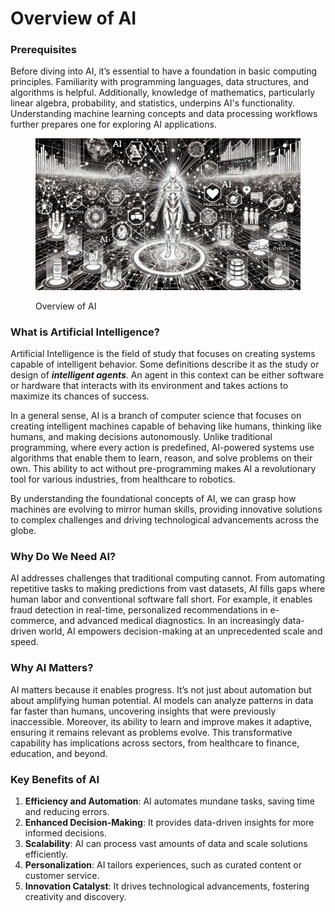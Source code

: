 # Overview of AI

### **Prerequisites**

Before diving into AI, it’s essential to have a foundation in basic computing principles. Familiarity with programming languages, data structures, and algorithms is helpful. Additionally, knowledge of mathematics, particularly linear algebra, probability, and statistics, underpins AI's functionality. Understanding machine learning concepts and data processing workflows further prepares one for exploring AI applications.

<div align="left"><figure><img src="../../.gitbook/assets/image (3) (1) (1) (1) (1) (1) (1) (1).png" alt="" width="563"><figcaption><p>Overview of AI</p></figcaption></figure></div>

### What is Artificial Intelligence?

Artificial Intelligence is the field of study that focuses on creating systems capable of intelligent behavior. Some definitions describe it as the study or design of _**intelligent agents**_. An agent in this context can be either software or hardware that interacts with its environment and takes actions to maximize its chances of success.

In a general sense, AI is a branch of computer science that focuses on creating intelligent machines capable of behaving like humans, thinking like humans, and making decisions autonomously. Unlike traditional programming, where every action is predefined, AI-powered systems use algorithms that enable them to learn, reason, and solve problems on their own. This ability to act without pre-programming makes AI a revolutionary tool for various industries, from healthcare to robotics.

By understanding the foundational concepts of AI, we can grasp how machines are evolving to mirror human skills, providing innovative solutions to complex challenges and driving technological advancements across the globe.

### **Why Do We Need AI?**

AI addresses challenges that traditional computing cannot. From automating repetitive tasks to making predictions from vast datasets, AI fills gaps where human labor and conventional software fall short. For example, it enables fraud detection in real-time, personalized recommendations in e-commerce, and advanced medical diagnostics. In an increasingly data-driven world, AI empowers decision-making at an unprecedented scale and speed.

### **Why AI Matters?**

AI matters because it enables progress. It’s not just about automation but about amplifying human potential. AI models can analyze patterns in data far faster than humans, uncovering insights that were previously inaccessible. Moreover, its ability to learn and improve makes it adaptive, ensuring it remains relevant as problems evolve. This transformative capability has implications across sectors, from healthcare to finance, education, and beyond.

### **Key Benefits of AI**

1. **Efficiency and Automation**: AI automates mundane tasks, saving time and reducing errors.
2. **Enhanced Decision-Making**: It provides data-driven insights for more informed decisions.
3. **Scalability**: AI can process vast amounts of data and scale solutions efficiently.
4. **Personalization**: AI tailors experiences, such as curated content or customer service.
5. **Innovation Catalyst**: It drives technological advancements, fostering creativity and discovery.
